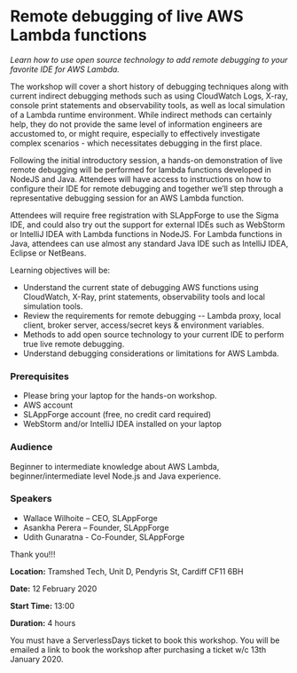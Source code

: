 # Remote debugging of live AWS Lambda functions

*Learn how to use open source technology to add remote debugging to your favorite IDE for AWS Lambda.*

The workshop will cover a short history of debugging techniques along with current indirect
debugging methods such as using CloudWatch Logs, X-ray, console print statements and
observability tools, as well as local simulation of a Lambda runtime environment. While indirect
methods can certainly help, they do not provide the same level of information engineers are
accustomed to, or might require, especially to effectively investigate complex scenarios - which
necessitates debugging in the first place.

Following the initial introductory session, a hands-on demonstration of live remote debugging
will be performed for lambda functions developed in NodeJS and Java. Attendees will have
access to instructions on how to configure their IDE for remote debugging and together we’ll
step through a representative debugging session for an AWS Lambda function.

Attendees will require free registration with SLAppForge to use the Sigma IDE, and could also
try out the support for external IDEs such as WebStorm or IntelliJ IDEA with Lambda functions
in NodeJS. For Lambda functions in Java, attendees can use almost any standard Java IDE
such as IntelliJ IDEA, Eclipse or NetBeans.

Learning objectives will be:

* Understand the current state of debugging AWS functions using CloudWatch, X-Ray,
print statements, observability tools and local simulation tools.
* Review the requirements for remote debugging -- Lambda proxy, local client, broker
server, access/secret keys & environment variables.
* Methods to add open source technology to your current IDE to perform true live remote
debugging.
* Understand debugging considerations or limitations for AWS Lambda.

### Prerequisites

- Please bring your laptop for the hands-on workshop.
- AWS account
- SLAppForge account (free, no credit card required)
- WebStorm and/or IntelliJ IDEA installed on your laptop

### Audience
Beginner to intermediate knowledge about AWS Lambda, beginner/intermediate level Node.js
and Java experience.

### Speakers

 - Wallace Wilhoite – CEO, SLAppForge
 - Asankha Perera – Founder, SLAppForge
 - Udith Gunaratna - Co-Founder, SLAppForge

Thank you!!!

**Location:** Tramshed Tech, Unit D, Pendyris St, Cardiff CF11 6BH

**Date:** 12 February 2020

**Start Time:** 13:00

**Duration:** 4 hours

You must have a ServerlessDays ticket to book this workshop. You will be emailed a link to book the workshop after purchasing a ticket w/c 13th January 2020.